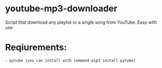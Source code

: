 # youtube-mp3-downloader
Script that download any playlist or a single song from YouTube. Easy with use.

Reqiurements: 
  =
    - pytube (you can install with command pip3 install pytube)
